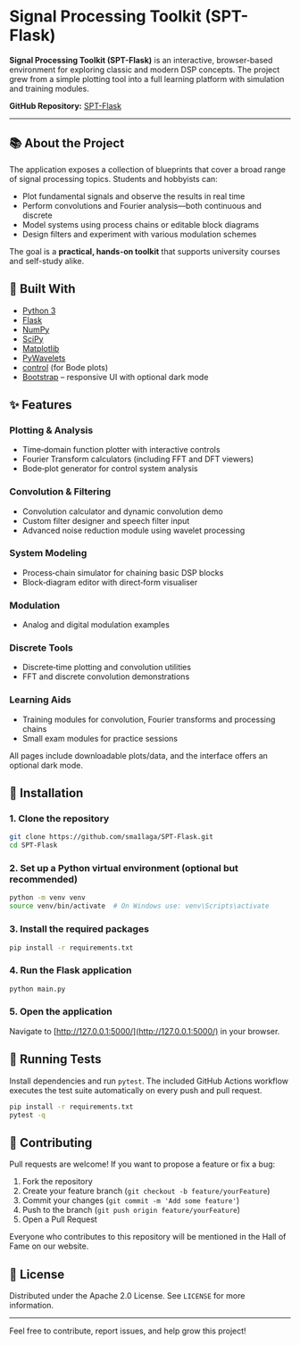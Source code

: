 # Signal Processing Toolkit (SPT-Flask)

**Signal Processing Toolkit (SPT-Flask)** is an interactive, browser-based environment for exploring classic and modern DSP concepts.  The project grew from a simple plotting tool into a full learning platform with simulation and training modules.

**GitHub Repository:** [SPT-Flask](https://github.com/sma1laga/SPT-Flask)

---

## 📚 About the Project

The application exposes a collection of blueprints that cover a broad range of signal processing topics.  Students and hobbyists can:

- Plot fundamental signals and observe the results in real time
- Perform convolutions and Fourier analysis—both continuous and discrete
- Model systems using process chains or editable block diagrams
- Design filters and experiment with various modulation schemes

The goal is a **practical, hands-on toolkit** that supports university courses and self-study alike.



## 🔧 Built With

- [Python 3](https://www.python.org/)
- [Flask](https://flask.palletsprojects.com/)
- [NumPy](https://numpy.org/)
- [SciPy](https://scipy.org/)
- [Matplotlib](https://matplotlib.org/)
- [PyWavelets](https://pywavelets.readthedocs.io/)
- [control](https://python-control.readthedocs.io/) (for Bode plots)
- [Bootstrap](https://getbootstrap.com/) – responsive UI with optional dark mode

## ✨ Features

### Plotting & Analysis
- Time‑domain function plotter with interactive controls
- Fourier Transform calculators (including FFT and DFT viewers)
- Bode‑plot generator for control system analysis

### Convolution & Filtering
- Convolution calculator and dynamic convolution demo
- Custom filter designer and speech filter input
- Advanced noise reduction module using wavelet processing

### System Modeling
- Process‑chain simulator for chaining basic DSP blocks
- Block‑diagram editor with direct‑form visualiser

### Modulation
- Analog and digital modulation examples

### Discrete Tools
- Discrete‑time plotting and convolution utilities
- FFT and discrete convolution demonstrations

### Learning Aids
- Training modules for convolution, Fourier transforms and processing chains
- Small exam modules for practice sessions

All pages include downloadable plots/data, and the interface offers an optional dark mode.


## 🔄 Installation

### 1. Clone the repository
```bash
git clone https://github.com/sma1laga/SPT-Flask.git
cd SPT-Flask
```

### 2. Set up a Python virtual environment (optional but recommended)
```bash
python -m venv venv
source venv/bin/activate  # On Windows use: venv\Scripts\activate
```

### 3. Install the required packages
```bash
pip install -r requirements.txt
```

### 4. Run the Flask application
```bash
python main.py
```

### 5. Open the application
Navigate to [http://127.0.0.1:5000/](http://127.0.0.1:5000/) in your browser.

## 🧪 Running Tests
Install dependencies and run `pytest`. The included GitHub Actions workflow
executes the test suite automatically on every push and pull request.

```bash
pip install -r requirements.txt
pytest -q
```

## 🚀 Contributing
Pull requests are welcome! If you want to propose a feature or fix a bug:

1. Fork the repository
2. Create your feature branch (`git checkout -b feature/yourFeature`)
3. Commit your changes (`git commit -m 'Add some feature'`)
4. Push to the branch (`git push origin feature/yourFeature`)
5. Open a Pull Request

Everyone who contributes to this repository will be mentioned in the Hall of Fame on our website.

## 👤 License
Distributed under the Apache 2.0 License. See `LICENSE` for more information.

---

Feel free to contribute, report issues, and help grow this project!


